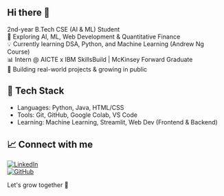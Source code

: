 ## Hi there 👋

 2nd-year B.Tech CSE (AI & ML) Student  
🚀 Exploring AI, ML, Web Development & Quantitative Finance  
💡 Currently learning DSA, Python, and Machine Learning (Andrew Ng Course)  
📊 Intern @ AICTE x IBM SkillsBuild | McKinsey Forward Graduate  
🌱 Building real-world projects & growing in public

## 🔧 Tech Stack
- Languages: Python, Java, HTML/CSS
- Tools: Git, GitHub, Google Colab, VS Code
- Learning: Machine Learning, Streamlit, Web Dev (Frontend & Backend)

## 📈 Connect with me
[![LinkedIn](https://img.shields.io/badge/LinkedIn-Connect-blue)](https://www.linkedin.com/in/yourlinkedinid)  
[![GitHub](https://img.shields.io/badge/GitHub-AmanBasu20-black)](https://github.com/AmanBasu20)

Let's grow together 🚀

